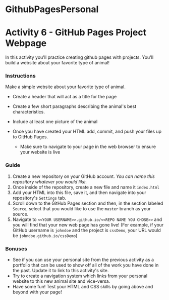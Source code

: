 # GithubPagesPersonal

# Activity 6 - GitHub Pages Project Webpage

In this activity you'll practice creating github pages with projects. You'll build a website about your favorite type of animal!

### Instructions

Make a simple website about your favorite type of animal.

* Create a header that will act as a title for the page
* Create a few short paragraphs describing the animal's best characteristics. 
* Include at least one picture of the animal

* Once you have created your HTML add, commit, and push your files up to GitHub Pages.
  * Make sure to navigate to your page in the web browser to ensure your website is live

### Guide

1. Create a new repository on your GitHub account. *You can name this repository whatever you would like.*
2. Once inside of the repository, create a new file and name it `index.html`
3. Add your HTML into this file, save it, and then navigate into your repository's `Settings` tab.
4. Scroll down to the GitHub Pages section and then, in the section labeled `Source`, select that you would like to use the `master` branch as your source.
5. Navigate to `<<YOUR USERNAME>>.github.io/<<REPO NAME YOU CHOSE>>` and you will find that your new web page has gone live! (For example, if your GitHub username is `johndoe` and the project is `cssDemo`, your URL would be `johndoe.github.io/cssDemo`) 

### Bonuses

* See if you can use your personal site from the previous activity as a portfolio that can be used to show off all of the work you have done in the past. Update it to link to this activity's site.
* Try to create a navigation system which links from your personal website to this new animal site and vice-versa.
* Have some fun! Test your HTML and CSS skills by going above and beyond with your page!
